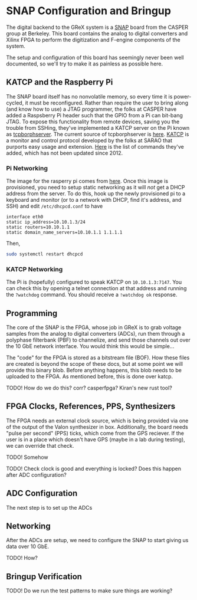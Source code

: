 # SNAP Configuration and Bringup

The digital backend to the GReX system is a
[SNAP](https://casper.astro.berkeley.edu/wiki/SNAP) board from the CASPER group
at Berkeley. This board contains the analog to digital converters and Xilinx
FPGA to perform the digitization and F-engine components of the system.

The setup and configuration of this board has seemingly never been well
documented, so we'll try to make it as painless as possible here.

## KATCP and the Raspberry Pi

The SNAP board itself has no nonvolatile memory, so every time it is
power-cycled, it must be reconfigured.
Rather than require the user to bring along (and know how to use) a JTAG programmer, the folks at CASPER
have added a Raspsberry Pi header such that the GPIO from a Pi can bit-bang JTAG. To expose this functionality
from remote devices, saving you the trouble from SSHing, they've implemented a
KATCP server on the Pi known as
[tcpborphserver](https://casper.astro.berkeley.edu/wiki/Tcpborphserver). The
current source of tcpborphserver is
[here](https://github.com/casper-astro/katcp_devel/tree/rpi-devel-casperfpga). [KATCP](https://katcp-python.readthedocs.io/en/latest/_downloads/361189acb383a294be20d6c10c257cb4/NRF-KAT7-6.0-IFCE-002-Rev5-1.pdf)
is a monitor and control protocol developed by the folks at SARAO that purports easy usage and extension. [Here](https://casper.astro.berkeley.edu/wiki/KATCP) is the list of commands they've added, which has not been updated since 2012.

### Pi Networking

The image for the rasperry pi comes from
[here](https://casper.astro.berkeley.edu/wiki/SNAP_Bringup#Configuring_a_SNAP_Raspberry_Pi).
Once this image is provisioned, you need to setup static networking as it will
_not_ get a DHCP address from the server. To do this, hook up the newly
provisioned pi to a keyboard and monitor (or to a network with DHCP, find it's
address, and SSH) and edit `/etc/dhcpcd.conf` to have

```
interface eth0
static ip_address=10.10.1.3/24
static routers=10.10.1.1
static domain_name_servers=10.10.1.1 1.1.1.1
```

Then,

```bash
sudo systemctl restart dhcpcd
```

### KATCP Networking

The Pi is (hopefully) configured to speak KATCP on `10.10.1.3:7147`. You can check this by opening a telnet connection at that address
and running the `?watchdog` command. You should receive a `!watchdog ok`
response.

## Programming

The core of the SNAP is the FPGA, whose job in GReX is to grab voltage samples
from the analog to digital converters (ADCs), run them through a polyphase
filterbank (PBF) to channelize, and send those channels out over the 10 GbE
network interface. You would think this would be simple...

The "code" for the FPGA is stored as a bitstream file (BOF). How these files are
created is beyond the scope of these docs, but at some point we will provide
this binary blob. Before anything happens, this blob needs to be uploaded to the
FPGA. As mentioned before, this is done over katcp.

TODO! How do we do this? corr? casperfpga? Kiran's new rust tool?

## FPGA Clocks, References, PPS, Synthesizers

The FPGA needs an external clock source, which is being provided via one of the
output of the Valon synthesizer in box. Additionally, the board needs "pulse per
second" (PPS) ticks, which come from the GPS reciever. If the user is in a place
which doesn't have GPS (maybe in a lab during testing), we can override that
check.

TODO! Somehow

TODO! Check clock is good and everything is locked? Does this happen after ADC configuration?

## ADC Configuration

The next step is to set up the ADCs

## Networking

After the ADCs are setup, we need to configure the SNAP to start giving us data
over 10 GbE.

TODO! How?

## Bringup Verification

TODO! Do we run the test patterns to make sure things are working?
